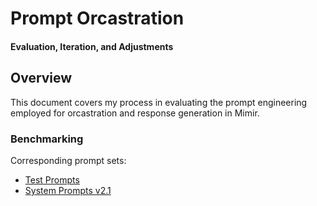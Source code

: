 # Prompt Orcastration
#### Evaluation, Iteration, and Adjustments
## Overview
This document covers my process in evaluating the prompt engineering employed for orcastration and response generation in Mimir.

### Benchmarking
Corresponding prompt sets: 
- [Test Prompts](https://docs.google.com/spreadsheets/d/19pUjPWS_QUyA6dPfwpMUuLiTXqCgJD1v0I3jN3YdtMs/edit?usp=sharing)
- [System Prompts v2.1](https://github.com/Jdesiree112/Technical_Portfolio/blob/main/Prompting/Documents/Prompt_Iteration_Mimir-Examples/Prompt_Library_Versions/v2.1.md)
